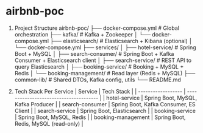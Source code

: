 # airbnb-poc


1. Project Structure
airbnb-poc/
├── docker-compose.yml           # Global orchestration
├── kafka/                       # Kafka + Zookeeper
│   └── docker-compose.yml
├── elasticsearch/               # Elasticsearch + Kibana (optional)
│   └── docker-compose.yml
├── services/
│   ├── hotel-service/           # Spring Boot + MySQL
│   ├── search-consumer/         # Spring Boot + Kafka Consumer + Elasticsearch client
│   ├── search-service/          # REST API to query Elasticsearch
│   ├── booking-service/         # Booking + MySQL + Redis
│   └── booking-management/      # Read layer (Redis + MySQL)
├── common-lib/                  # Shared DTOs, Kafka config, utils
└── README.md


2.  Tech Stack Per Service
  | Service            | Tech Stack                             |
| ------------------ | -------------------------------------- |
| hotel-service      | Spring Boot, MySQL, Kafka Producer     |
| search-consumer    | Spring Boot, Kafka Consumer, ES Client |
| search-service     | Spring Boot, Elasticsearch             |
| booking-service    | Spring Boot, MySQL, Redis              |
| booking-management | Spring Boot, Redis, MySQL (read-only)  |


